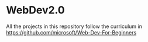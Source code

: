 # WebDev2.0

All the projects in this repository follow the curriculum in https://github.com/microsoft/Web-Dev-For-Beginners 
